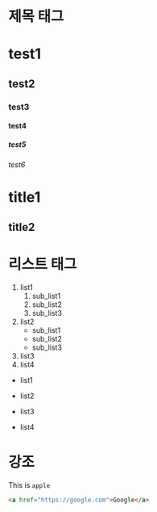 # 제목 태그
# test1
## test2
### test3
#### test4
##### test5
###### test6

title1
======
title2
-------

# 리스트 태그

1. list1
	1. sub_list1
	1. sub_list2
	1. sub_list3
1. list2
	- sub_list1
	+ sub_list2
	* sub_list3
1. list3
1. list4

- list1
* list2
+ list3
- list4

# 강조

This is `apple` 

```html
<a href="https://google.com">Google</a>
```
